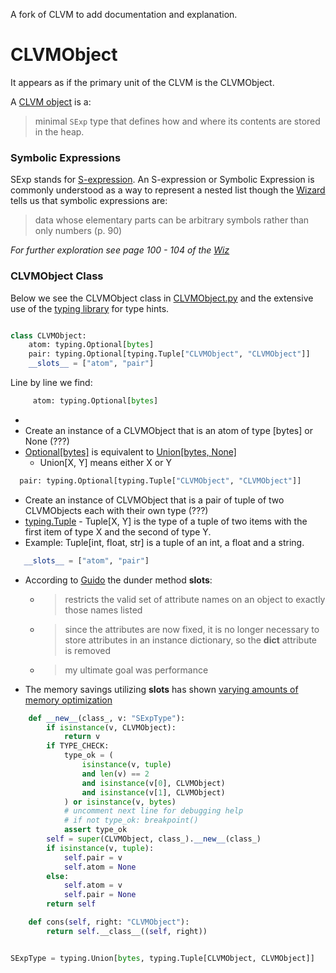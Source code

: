 A fork of CLVM to add documentation and explanation. 

# CLVMObject 

It appears as if the primary unit of the CLVM is the CLVMObject.

A [CLVM object](https://github.com/b0mTrady/clvm/blob/develop/clvm/CLVMObject.py#L2) is a:

> minimal `SExp` type that defines how and where its contents are stored in the heap.


### Symbolic Expressions

SExp stands for [S-expression](https://www.cs.unm.edu/~luger/ai-final2/LISP/CH%2011_S-expressions,%20The%20Syntax%20of%20Lisp.pdf). An S-expression or Symbolic Expression is commonly understood as a way to represent a nested list though the [Wizard](https://web.mit.edu/alexmv/6.037/sicp.pdf) tells us that symbolic expressions are:

> data whose elementary parts can be arbitrary symbols rather than only numbers (p. 90) 

*For further exploration see page 100 - 104 of the [Wiz](https://web.mit.edu/alexmv/6.037/sicp.pdf)*

### CLVMObject Class

Below we see the CLVMObject class in [CLVMObject.py](https://github.com/b0mTrady/clvm/blob/develop/clvm/CLVMObject.py) and the extensive use of the [typing library](https://docs.python.org/3/library/typing.html) for type hints. 

```python

class CLVMObject:
    atom: typing.Optional[bytes]
    pair: typing.Optional[typing.Tuple["CLVMObject", "CLVMObject"]]
    __slots__ = ["atom", "pair"]
```

Line by line we find:

```python 
     atom: typing.Optional[bytes]
```
* 
* Create an instance of a CLVMObject that is an atom of type [bytes] or None (???) 
* [Optional[bytes]](https://docs.python.org/3/library/typing.html#typing.Optional) is equivalent to [Union[bytes, None]](https://docs.python.org/3/library/typing.html#typing.Union) 
   * Union[X, Y] means either X or Y

```python
  pair: typing.Optional[typing.Tuple["CLVMObject", "CLVMObject"]]
```
* Create an instance of CLVMObject that is a pair of tuple of two CLVMObjects each with their own type (???) 
* [typing.Tuple](https://docs.python.org/3/library/typing.html#typing.Tuple) - Tuple[X, Y] is the type of a tuple of two items with the first item of type X and the second of type Y.
* Example: Tuple[int, float, str] is a tuple of an int, a float and a string.

```python
   __slots__ = ["atom", "pair"]
```
* According to [Guido](http://python-history.blogspot.com/2010/06/inside-story-on-new-style-classes.html) the dunder method __slots__:
  *  > restricts the valid set of attribute names on an object to exactly those names listed 
  *  > since the attributes are now fixed, it is no longer necessary to store attributes in an instance dictionary, so the __dict__ attribute is removed  
  *  > my ultimate goal was performance
*  The memory savings utilizing __slots__ has shown [varying amounts of memory optimization](https://stackoverflow.com/questions/472000/usage-of-slots)

```python
    def __new__(class_, v: "SExpType"):
        if isinstance(v, CLVMObject):
            return v
        if TYPE_CHECK:
            type_ok = (
                isinstance(v, tuple)
                and len(v) == 2
                and isinstance(v[0], CLVMObject)
                and isinstance(v[1], CLVMObject)
            ) or isinstance(v, bytes)
            # uncomment next line for debugging help
            # if not type_ok: breakpoint()
            assert type_ok
        self = super(CLVMObject, class_).__new__(class_)
        if isinstance(v, tuple):
            self.pair = v
            self.atom = None
        else:
            self.atom = v
            self.pair = None
        return self

    def cons(self, right: "CLVMObject"):
        return self.__class__((self, right))


SExpType = typing.Union[bytes, typing.Tuple[CLVMObject, CLVMObject]]

```
